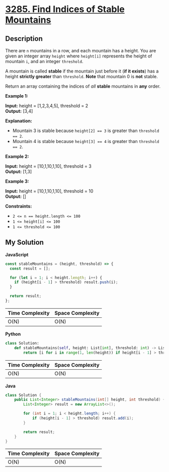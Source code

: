 # [3285. Find Indices of Stable Mountains](https://leetcode.com/problems/find-indices-of-stable-mountains)

## Description

There are `n` mountains in a row, and each mountain has a height. You are given an integer array `height` where `height[i]` represents the height of mountain `i`, and an integer `threshold`.

A mountain is called **stable** if the mountain just before it (**if it exists**) has a height **strictly greater** than `threshold`. **Note** that mountain 0 is **not** stable.

Return an array containing the indices of _all_ **stable** mountains in **any** order.

**Example 1:**

**Input:** height = \[1,2,3,4,5\], threshold = 2  
**Output:** \[3,4\]

**Explanation:**

- Mountain 3 is stable because `height[2] == 3` is greater than `threshold == 2`.
- Mountain 4 is stable because `height[3] == 4` is greater than `threshold == 2`.

**Example 2:**

**Input:** height = \[10,1,10,1,10\], threshold = 3  
**Output:** \[1,3\]

**Example 3:**

**Input:** height = \[10,1,10,1,10\], threshold = 10  
**Output:** \[\]

**Constraints:**

- `2 <= n == height.length <= 100`
- `1 <= height[i] <= 100`
- `1 <= threshold <= 100`

## My Solution

**JavaScript**

```js
const stableMountains = (height, threshold) => {
  const result = [];

  for (let i = 1; i < height.length; i++) {
    if (height[i - 1] > threshold) result.push(i);
  }

  return result;
};
```

| Time Complexity | Space Complexity |
| --------------- | ---------------- |
| O(N)            | O(N)             |

**Python**

```py
class Solution:
    def stableMountains(self, height: List[int], threshold: int) -> List[int]:
        return [i for i in range(1, len(height)) if height[i - 1] > threshold]
```

| Time Complexity | Space Complexity |
| --------------- | ---------------- |
| O(N)            | O(N)             |

**Java**

```java
class Solution {
    public List<Integer> stableMountains(int[] height, int threshold) {
        List<Integer> result = new ArrayList<>();

        for (int i = 1; i < height.length; i++) {
            if (height[i - 1] > threshold) result.add(i);
        }

        return result;
    }
}
```

| Time Complexity | Space Complexity |
| --------------- | ---------------- |
| O(N)            | O(N)             |
